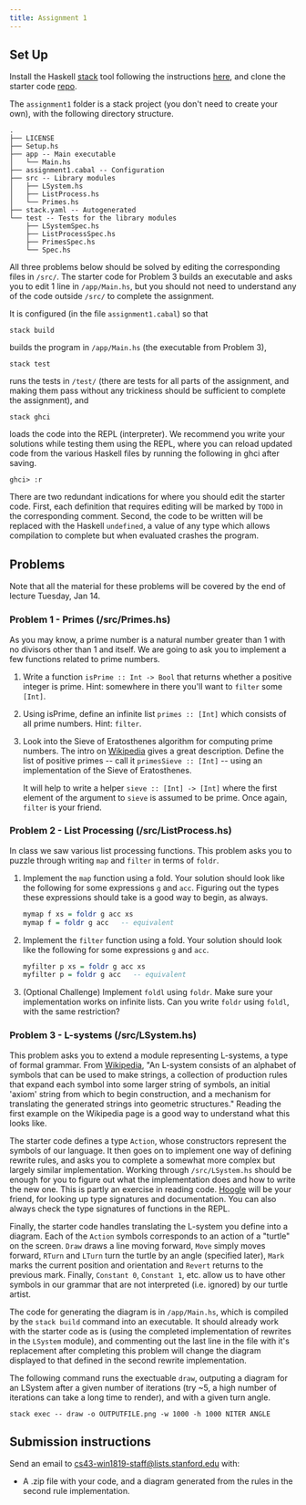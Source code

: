 ```yaml
---
title: Assignment 1
---
```


## Set Up

Install the Haskell [stack](https://docs.haskellstack.org/en/stable/README/)
tool following the instructions
[here](/notes/Getting_Set_Up.html), and clone the starter code
[repo](https://github.com/ischeinfeld/cs43-assignments). 

The `assignment1` folder is a stack project (you don't need to create your
own), with the following directory structure.
```
.
├── LICENSE
├── Setup.hs
├── app -- Main executable
│   └── Main.hs
├── assignment1.cabal -- Configuration
├── src -- Library modules
│   ├── LSystem.hs
│   ├── ListProcess.hs
│   └── Primes.hs
├── stack.yaml -- Autogenerated
└── test -- Tests for the library modules
    ├── LSystemSpec.hs
    ├── ListProcessSpec.hs
    ├── PrimesSpec.hs
    └── Spec.hs
```

All three problems below should be solved by editing the corresponding files in
`/src/`. The starter code for Problem 3 builds an executable and asks you to
edit 1 line in `/app/Main.hs`, but you should not need to understand any of the
code outside `/src/` to complete the assignment. 

It is configured (in the file `assignment1.cabal`) so that
```
stack build
```
builds the program in `/app/Main.hs` (the executable from Problem 3),
```
stack test
```
runs the tests in `/test/` (there are tests for all parts of the assignment, and
making them pass without any trickiness should be sufficient to complete the
assignment), and
```
stack ghci
```
loads the code into the REPL (interpreter). We recommend you write your
solutions while testing them using the REPL, where you can reload updated code
from the various Haskell files by running the following in ghci after saving.
```
ghci> :r
```

There are two redundant indications for where you should edit the starter code.
First, each definition that requires editing will be marked by `TODO` in the
corresponding comment. Second, the code to be written will be replaced with the
Haskell `undefined`, a value of any type which allows compilation to complete
but when evaluated crashes the program.

## Problems

Note that all the material for these problems will be covered by the end of
lecture Tuesday, Jan 14.


### Problem 1 - Primes (/src/Primes.hs)

As you may know, a prime number is a natural number greater than 1 with no
divisors other than 1 and itself. We are going to ask you to implement a few
functions related to prime numbers.

1. Write a function  `isPrime :: Int -> Bool` that returns whether a positive
   integer is prime. Hint: somewhere in there you'll want to `filter` some
   `[Int]`.


1. Using isPrime, define an infinite list `primes :: [Int]` which consists of
   all prime numbers. Hint: `filter`.

1. Look into the Sieve of Eratosthenes algorithm for computing prime numbers.
   The intro on [Wikipedia](https://en.wikipedia.org/wiki/Sieve_of_Eratosthenes) gives a
   great description. Define the list of positive primes -- call it `primesSieve
   :: [Int]` -- using an implementation of the Sieve of Eratosthenes.

   It will help to write a helper `sieve :: [Int] -> [Int]` where the first
   element of the argument to `sieve` is assumed to be prime. Once again,
   `filter` is your friend.

### Problem 2 - List Processing (/src/ListProcess.hs)

In class we saw various list processing functions. This problem asks you to
puzzle through writing `map` and `filter` in terms of `foldr`. 

1. Implement the `map` function using a fold. Your solution should look like the
   following for some expressions `g` and `acc`. Figuring out the types these
   expressions should take is a good way to begin, as always.

   ```haskell
   mymap f xs = foldr g acc xs
   mymap f = foldr g acc   -- equivalent
   ```

1. Implement the `filter` function using a fold. Your solution should look like the
   following for some expressions `g` and `acc`.

   ```haskell
   myfilter p xs = foldr g acc xs
   myfilter p = foldr g acc   -- equivalent
   ```

1. (Optional Challenge) Implement `foldl` using `foldr`. Make sure your
   implementation works on infinite lists. Can you write `foldr` using
   `foldl`, with the same restriction?

### Problem 3 - L-systems (/src/LSystem.hs)

This problem asks you to extend a module representing L-systems, a type of
formal grammar. From [Wikipedia](https://en.wikipedia.org/wiki/L-system), "An
L-system consists of an alphabet of symbols that can be used to make strings, a
collection of production rules that expand each symbol into some larger string
of symbols, an initial 'axiom' string from which to begin construction, and a
mechanism for translating the generated strings into geometric structures."
Reading the first example on the Wikipedia page is a good way to understand what
this looks like.

The starter code defines a type `Action`, whose constructors represent the
symbols of our language. It then goes on to implement one way of defining
rewrite rules, and asks you to complete a somewhat more complex but largely
similar implementation. Working through `/src/LSystem.hs` should be enough for
you to figure out what the implementation does and how to write the new one.
This is partly an exercise in reading code. [Hoogle](https://hoogle.haskell.org)
will be your friend, for looking up type signatures and documentation. You can
also always check the type signatures of functions in the REPL.

Finally, the starter code handles translating the L-system you define into a
diagram. Each of the `Action` symbols corresponds to an action of a "turtle" on the
screen. `Draw` draws a line moving forward, `Move` simply moves forward, `RTurn`
and `LTurn` turn the turtle by an angle (specified later), `Mark` marks the
current position and orientation and `Revert` returns to the previous mark.
Finally, `Constant 0`, `Constant 1`, etc. allow us to have other symbols in our
grammar that are not interpreted (i.e. ignored) by our turtle artist.

The code for generating the diagram is in `/app/Main.hs`, which is compiled by
the `stack build` command into an executable. It should already work with the
starter code as is (using the completed implementation of rewrites in the
`LSystem` module), and commenting out the last line in the file with it's
replacement after completing this problem will change the diagram displayed to
that defined in the second rewrite implementation.

The following command runs the exectuable `draw`, outputing a diagram for an
LSystem after a given number of iterations (try ~5, a high number of iterations
can take a long time to render), and with a given turn angle.

```
stack exec -- draw -o OUTPUTFILE.png -w 1000 -h 1000 NITER ANGLE
```

## Submission instructions

Send an email to cs43-win1819-staff@lists.stanford.edu with:

- A .zip file with your code, and a diagram generated from the rules in the
  second rule implementation.
